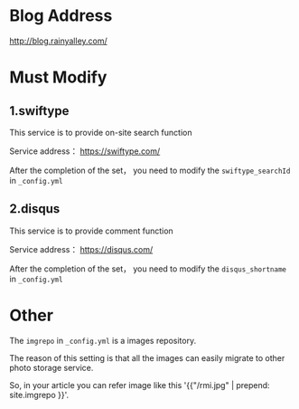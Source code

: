 # Blog Address

<http://blog.rainyalley.com/>


# Must Modify

## 1.swiftype

This service is to provide on-site search function

Service address： <https://swiftype.com/>

After the completion of the set， you need to modify the `swiftype_searchId` in `_config.yml`


## 2.disqus

This service is to provide comment function

Service address： <https://disqus.com/>

After the completion of the set， you need to modify the `disqus_shortname` in `_config.yml`


# Other

The `imgrepo` in `_config.yml` is a images repository.

The reason of this setting is that all the images can easily migrate to other photo storage service.

So, in your article you can refer image like this '{{"/rmi.jpg" | prepend: site.imgrepo }}'.



